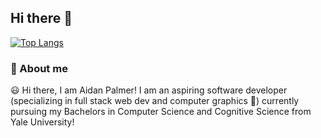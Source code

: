 ## Hi there 👋

[![Top Langs](https://github-readme-stats-git-masterrstaa-rickstaa.vercel.app/api/top-langs/?username=apalmm)](https://github.com/anuraghazra/github-readme-stats)

### :space_invader: About me  

:smiley: Hi there, I am Aidan Palmer! I am an aspiring software developer (specializing in full stack web dev and computer graphics 🙏) currently pursuing my Bachelors in Computer Science and Cognitive Science from Yale University!


<!--
**apalmm/apalmm** is a ✨ _special_ ✨ repository because its `README.md` (this file) appears on your GitHub profile.

Here are some ideas to get you started:

- 🔭 I’m currently working on ...
- 🌱 I’m currently learning ...
- 👯 I’m looking to collaborate on ...
- 🤔 I’m looking for help with ...
- 💬 Ask me about ...
- 📫 How to reach me: ...
- 😄 Pronouns: ...
- ⚡ Fun fact: ...
-->

